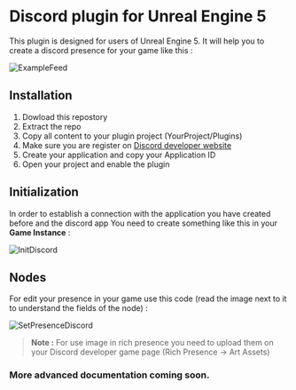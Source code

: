 # Discord plugin for Unreal Engine 5

This plugin is designed for users of Unreal Engine 5. It will help you to create a discord presence for your game like this : 

![ExampleFeed](https://user-images.githubusercontent.com/47295080/147773806-fbaae57b-51e7-400f-a1a4-88a92bd77bd4.png)


## Installation

1) Dowload this repostory
2) Extract the repo
3) Copy all content to your plugin project (YourProject/Plugins)
4) Make sure you are register on [Discord developer website](https://discord.com/developers/applications  "Discord Developer Website")
5) Create your application and copy your Application ID
6) Open your project and enable the plugin

## Initialization

In order to establish a connection with the application you have created before and the discord app 
You need to create something like this in your **Game Instance**  : 

![InitDiscord](https://user-images.githubusercontent.com/47295080/147773538-c4ac76cd-2199-4a1a-af90-cc695d8c0386.png)

## Nodes 

For edit your presence in your game use this code (read the image next to it to understand the fields of the node) : 

![SetPresenceDiscord](https://user-images.githubusercontent.com/47295080/147773549-6f106fda-835d-4cff-97f8-c220627b2dbf.png)

> **Note :** For use image in rich presence you need to upload them on your Discord developer game page (Rich Presence -> Art Assets)

### **More advanced documentation coming soon.**
